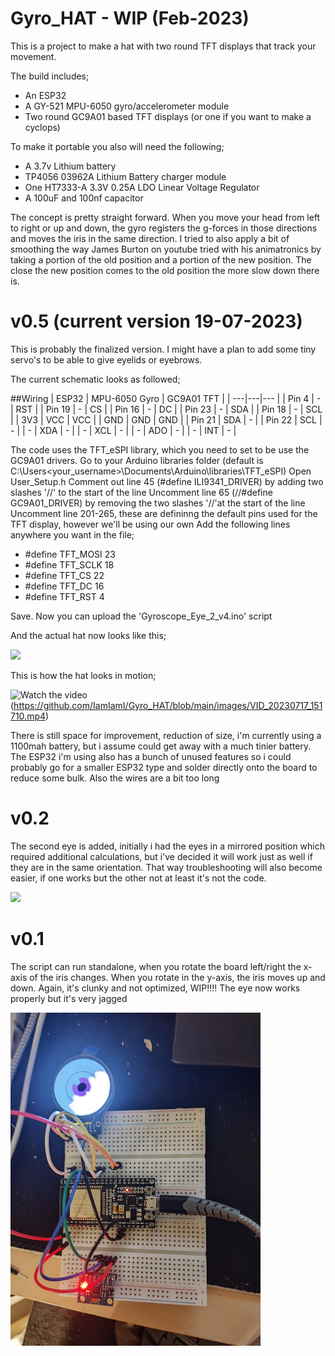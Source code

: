 # Gyro_HAT - WIP (Feb-2023)
This is a project to make a hat with two round TFT displays that track your movement.

The build includes;
 - An ESP32
 - A GY-521 MPU-6050 gyro/accelerometer module
 - Two round GC9A01 based TFT displays (or one if you want to make a cyclops)

To make it portable you also will need the following;
 - A 3.7v Lithium battery
 - TP4056 03962A Lithium Battery charger module
 - One HT7333-A 3.3V 0.25A LDO Linear Voltage Regulator
 - A 100uF and 100nf capacitor

The concept is pretty straight forward. 
When you move your head from left to right or up and down, the gyro registers the g-forces in those directions and moves the iris in the same direction.
I tried to also apply a bit of smoothing the way James Burton on youtube tried with his animatronics by taking a portion of the old position and a portion of the new position. The close the new position comes to the old position the more slow down there is.


# v0.5 (current version 19-07-2023)
This is probably the finalized version. 
I might have a plan to add some tiny servo's to be able to give eyelids or eyebrows.

The current schematic looks as followed;


##Wiring
| ESP32 | MPU-6050 Gyro | GC9A01 TFT |
| ---|---|--- |
| Pin 4 | - | RST |
| Pin 19 | - | CS |
| Pin 16 | - | DC |
| Pin 23 | - | SDA |
| Pin 18 | - | SCL |
| 3V3 | VCC | VCC |
| GND | GND | GND |
| Pin 21 | SDA | - |
| Pin 22 | SCL | - |
| - | XDA | - |
| - | XCL | - |
| - | ADO | - |
| - | INT | - |

The code uses the TFT_eSPI library, which you need to set to be use the GC9A01 drivers.
Go to your Arduino libraries folder (default is C:\Users\<your_username>\Documents\Arduino\libraries\TFT_eSPI)
Open User_Setup.h
Comment out line 45 (#define ILI9341_DRIVER) by adding two slashes '//' to the start of the line
Uncomment line 65 (//#define GC9A01_DRIVER) by removing the two slashes '//'at the start of the line
Uncomment line 201-265, these are defininng the default pins used for the TFT display, however we'll be using our own
Add the following lines anywhere you want in the file;
 - #define TFT_MOSI 23
 - #define TFT_SCLK 18
 - #define TFT_CS   22
 - #define TFT_DC   16
 - #define TFT_RST   4

Save.
Now you can upload the 'Gyroscope_Eye_2_v4.ino' script

And the actual hat now looks like this;


<img src="https://github.com/IamIamI/Gyro_HAT/blob/main/images/IMG_20230715_161058.jpg?raw=true" width="400" />

This is how the hat looks in motion;

![Watch the video](https://i.stack.imgur.com/Vp2cE.png)(https://github.com/IamIamI/Gyro_HAT/blob/main/images/VID_20230717_151710.mp4)

There is still space for improvement, reduction of size, i'm currently using a 1100mah battery, but i assume could get away with a much tinier battery.
The ESP32 i'm using also has a bunch of unused features so i could probably go for a smaller ESP32 type and solder directly onto the board to reduce some bulk.
Also the wires are a bit too long



# v0.2
The second eye is added, initially i had the eyes in a mirrored position which required additional calculations, but i've decided it will work just as well if they are in the same orientation.
That way troubleshooting will also become easier, if one works but the other not at least it's not the code.

<img src="https://github.com/IamIamI/Gyro_HAT/blob/main/images/IMG_20230715_155742.jpg?raw=true" width="400" />



# v0.1
The script can run standalone, when you rotate the board left/right the x-axis of the iris changes.
When you rotate in the y-axis, the iris moves up and down.
Again, it's clunky and not optimized, WIP!!!!
The eye now works properly but it's very jagged

<img src="https://github.com/IamIamI/Gyro_HAT/blob/main/images/IMG_20230123_200207.jpg?raw=true" width="400" />



